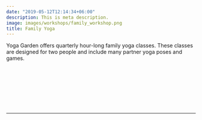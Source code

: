 ```yaml
---
date: "2019-05-12T12:14:34+06:00"
description: This is meta description.
image: images/workshops/family_workshop.png
title: Family Yoga
---
```

  
Yoga Garden offers quarterly hour-long family yoga classes. These classes are designed for two people and include many partner yoga poses and games. 

&nbsp;

&nbsp;

&nbsp;

&nbsp;

---
